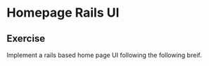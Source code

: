 # Homepage Rails UI
## Exercise

Implement a rails based home page UI following the following breif. 
